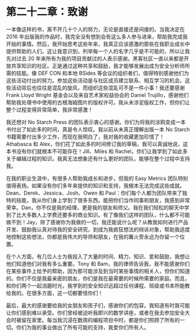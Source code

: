 # 第二十二章：致谢

一本像这样的书，离不开几十个人的努力，无论是直接还是间接的。当我决定在 2016 年出版我的作品时，我完全没有想到会有这么多人参与进来，帮助我完成我开始的事情。然后，我开始思考这些年来，我真正应该感激的那些在我职业成长中提供帮助的人们。这让我意识到，列举每一个人的名字几乎是不可能的，所以让我先对过去 20 年来所有为我的项目贡献过的人表示感谢。黑客社区一直以来都是开放共享知识的社区。正是通过这种共享和鼓励，我才能够发展出成为安全分析师所需的技能。像 DEF CON 和本地 BSides 等会议的组织者们，值得特别感谢他们为这些活动付出的努力。参加这些活动是与社区成员建立联系、相互学习的机会。这些活动背后也往往是混乱的旋风，而组织这些混乱可不是一件小事！我还要感谢 Frank Lloyd Wright 基金会以及来自艺术家权益协会的 Daniel Trujillo，感谢他们帮助我处理书中使用的古根海姆图片的版权许可。我从未涉足版权工作，但你们让整个过程变得异常简单，我非常感激！

我还想对 No Starch Press 的团队表示衷心的感谢。你们为将我的涂鸦变成一本书付出了如此多的时间，真是令人惊叹。我以前从未真正理解出版一本 No Starch 书籍需要付出多少工作，而现在我明白了，我对我的收藏更加珍惜了！Athabasca 和 Alex，你们花了如此多的时间修订我的草稿，我可以真诚地说，这本书没有你们就根本不可能存在！Jill、Miles 和 Rachel，你们让我学到了如此多关于编辑过程的知识。我真无法想象还有什么更好的团队，能够在整个过程中支持我。

在我的职业生涯中，有很多人帮助我成长和进步，但我的 Easy Metrics 团队特别值得表扬。如果没有你们多年来提供的知识和支持，我根本无法完成这些成就。Dean、Derek、Jessica、Josh、Owen 和 Paul：你们每个人都为团队带来了独特的技能，我从你们身上学到了很多东西。能把你们当作同事和朋友，我感到非常荣幸。Dan，你不仅是我的经理，更是我的朋友和师父。我在我们轻松的聊天中学到了比大多数人上学费还要多的商业知识。有了像我们这样的团队，什么都不可能做不到！Jay，除了感谢你为我做的一切，我还能说什么呢？从教我如何进行产品开发、鼓励我认真对待我的安全研究，到成为我疯狂想法的倾诉对象，帮助我适度地控制这些想法，你都是我伟大的导师和朋友，在我的篝火旁永远为你留一个位置。

在个人方面，有几位人士为我投入了大量的时间、精力、知识、爱和鼓励，我想让他们知道他们对我有多么重要。Tony 和 Bam，我的律师告诉我，我不能感谢你们在某些事件上给予的帮助，因为那可能涉及到当时某些事情的相关人，但你们知道的。你们不仅是我最亲密的朋友，你们是我在最需要的时候所需要的家庭。而且，和你们两个一起消磨时光，我学到的安全知识远超过任何课程、班级或书本所能教给我的。在很多方面，这一切都要怪你们！

最后，最大的感谢要给我的女朋友和孩子们，感谢你们的包容。我知道有时我可能让你们感到难以承受。你们曾经被迫听我即兴的数学讲座，或者在我去参加安全大会时被留在家里。每当我沉浸在数周的编程项目中时，都是你们照顾了所有的一切。你们为我的事业做出了所有可能的支持，我爱你们所有人。
